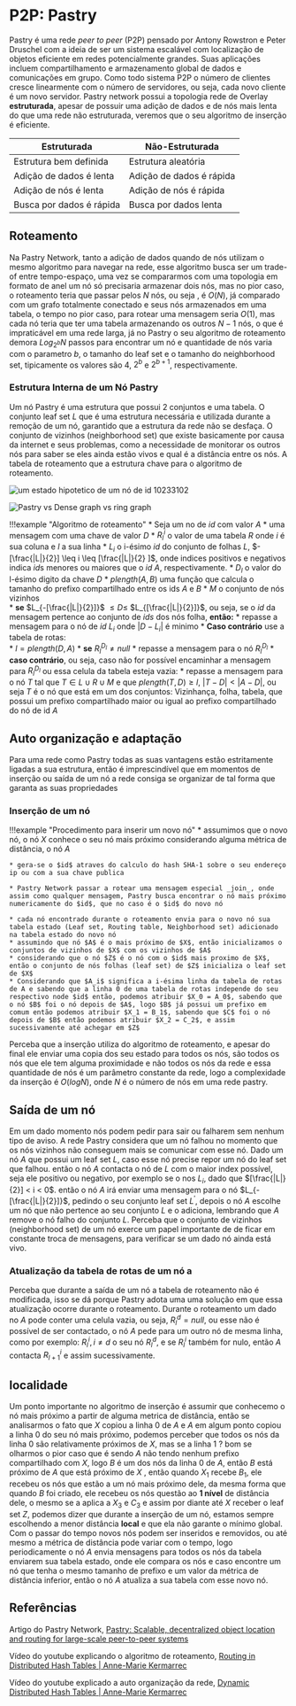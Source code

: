 # P2P: Pastry

Pastry é uma rede _peer to peer_ (P2P) pensado por Antony Rowstron e Peter Druschel com a ideia de ser um sistema escalável
com localização de objetos eficiente em redes potencialmente grandes. Suas aplicações incluem compartilhamento e armazenamento global de dados e comunicações
em grupo. Como todo sistema P2P o número de clientes cresce linearmente com o número de servidores, ou seja, cada novo cliente é um novo servidor. Pastry network possui a topologia rede de Overlay **estruturada**, apesar de possuir uma adição de dados e de nós mais lenta do que uma rede não estruturada, veremos
que o seu algoritmo de inserção é eficiente.  

 Estruturada                      | Não-Estruturada 
----------------------------------|---------------------------
 Estrutura bem definida           | Estrutura aleatória
 Adição de dados é lenta          | Adição de dados é rápida
 Adição de nós é lenta            | Adição de nós é rápida
 Busca por dados é rápida         | Busca por dados lenta


<!-- steal this film.mov -->

## Roteamento

Na Pastry Network, tanto a adição de dados quando de nós utilizam o mesmo
algoritmo para navegar na rede, esse algoritmo busca ser um trade-of entre
tempo-espaço, uma vez se compararmos com uma topologia em formato de anel um
nó só precisaria armazenar dois nós, mas  no pior caso, o roteamento teria que passar pelos $N$ nós, ou seja , é $O(N)$, já comparado com um grafo totalmente conectado e seus nós armazenados em uma tabela, o tempo no pior caso, para rotear uma mensagem seria $O(1)$, mas cada nó teria que ter uma tabela armazenando os outros $N-1$ nós,
o que é impraticável em uma rede larga, já no Pastry o seu algoritmo de roteamento
demora $Log_{2^{b}}N$ passos para encontrar um nó e quantidade de nós varia com o
parametro $b$, o tamanho do leaf set  e o tamanho do neighborhood set, tipicamente
os valores são $4$, $2^{b}$ e $2^{b+1}$, respectivamente.


### Estrutura Interna de um Nó Pastry

Um nó Pastry é uma estrutura que possui 2 conjuntos e uma tabela.
O conjunto leaf set $L$ que é uma estrutura necessária e utilizada
durante a remoção de um nó, garantido que a estrutura da rede não se desfaça.
O conjunto de vizinhos (neighborhood set) que existe basicamente por causa da
internet e seus problemas, como a necessidade de monitorar os outros nós para
saber se eles ainda estão vivos e qual é a distância entre os nós. A tabela de
roteamento que a estrutura chave para o algoritmo de roteamento.



![um estado hipotetico de um nó de id 10233102](../drawings/pastryNode.drawio#0)  



![Pastry vs Dense graph vs ring graph](../drawings/dense_vs_pastry.drawio#0)



!!!example "Algoritmo de roteamento"
    * Seja um no de $id$ com valor $A$
    * uma mensagem com uma chave de valor $D$
    * $R^{i}_{l}$ o valor de uma tabela $R$ onde $i$ é sua coluna e $l$ a sua linha
    * $L_i$ o i-ésimo $id$ do conjunto de folhas $L$, $-[\frac{|L|}{2}] \leq i \leq [\frac{|L|}{2} ]$, onde indices positivos e negativos indica $id$s menores ou maiores que o $id$ $A$, respectivamente.
    * $D_{l}$ o valor do l-ésimo digito da chave $D$
    * $plength(A,B)$ uma função que calcula o tamanho do prefixo compartilhado entre os ids $A$ e $B$
    * $M$ o conjunto de nós vizinhos  
    * **se** $L_{-[\frac{|L|}{2}]}$ $\leq D  \leq$ $L_{[\frac{|L|}{2}]}$, ou seja, se o $id$ da mensagem pertence ao conjunto de $ids$ dos nós folha, **então:** 
        * repasse a mensagem para o nó de $id$ $L_i$ onde $| D - L_i|$ é minimo
    * **Caso contrário** use  a tabela de rotas:   
        * $l = plength(D,A)$
        * **se** $R^{D_l}_{l} \neq null$
            * repasse a mensagem para o nó  $R^{D_l}_{l}$
        * **caso contrário**, ou seja, caso não for possível encaminhar a mensagem para $R^{D_l}_{l}$ ou essa celula da tabela esteja vazia:
            *  repasse a mensagem para o nó $T$ tal que $T \in L \cup R \cup M$ e que  $plength(T,D) \geq l$, $|T- D| < |A -D|$, ou seja $T$ é o nó que está em um dos conjuntos: Vizinhança, folha, tabela, que possui um prefixo compartilhado maior ou igual ao prefixo compartilhado do nó de id $A$


## Auto organização e adaptação

Para uma rede como Pastry todas as suas vantagens estão estritamente ligadas a sua estrutura, então é imprescindível que em momentos de inserção ou saída de um nó a rede consiga se organizar de tal forma que garanta as suas propriedades

### Inserção de um nó


!!!example "Procedimento para inserir um novo nó"
    * assumimos que o novo nó, o nó $X$ conhece o seu nó mais próximo considerando alguma métrica de distância, o nó $A$ 

    * gera-se o $id$ atraves do calculo do hash SHA-1 sobre o seu endereço ip ou com a sua chave publica

    * Pastry Network passar a rotear uma mensagem especial _join_, onde assim como qualquer mensagem, Pastry busca encontrar o nó mais próximo numericamente do $id$, que no caso é o $id$ do novo nó

    * cada nó encontrado durante o roteamento envia para o novo nó sua tabela estado (Leaf set, Routing table, Neighborhood set) adicionado na tabela estado do novo nó
    * assumindo que nó $A$ é o mais próximo de $X$, então inicializamos o conjuntos de vizinhos de $X$ com os vizinhos de $A$
    * considerando que o nó $Z$ é o nó com o $id$ mais proximo de $X$, então o conjunto de nós folhas (leaf set) de $Z$ inicializa o leaf set de $X$
    * Considerando que $A_i$ significa a i-ésima linha da tabela de rotas de A e sabendo que a linha 0 de uma tabela de rotas independe do seu respectivo node $id$ então, podemos atribuir $X_0 = A_0$, sabendo que o nó $B$ foi o nó depois de $A$, logo $B$ já possui um prefixo em comum então podemos atribuir $X_1 = B_1$, sabendo que $C$ foi o nó depois de $B$ então podemos atribuir $X_2 = C_2$, e assim sucessivamente até achegar em $Z$   

Perceba que a inserção utiliza do algoritmo de roteamento, e apesar do final ele enviar uma copia dos seu estado para todos os nós, são todos os nós que ele tem alguma proximidade e não todos os nós da rede e essa quantidade de nós é um parâmetro
constante da rede, logo  a complexidade da inserção é $O(logN)$, onde $N$ é o número
de nós em uma rede pastry. 


## Saída de um nó

Em um dado momento nós podem pedir para sair ou falharem sem nenhum tipo de aviso. A rede Pastry considera que um nó falhou no momento que os nós vizinhos não conseguem mais se comunicar com esse nó. Dado um nó $A$ que possui um leaf set $L$, caso esse nó precise repor um nó do leaf set que falhou. então o nó $A$ contacta o nó de $L$ com o maior index possível, seja ele positivo ou negativo, por exemplo se o nos $L_i$, dado que $[\frac{|L|}{2}] < i < 0$. então o nó $A$ irá enviar uma mensagem para o nó $L_{-[\frac{|L|}{2}]}$, pedindo o seu conjunto leaf set $L^{'}$, depois o nó $A$ escolhe um nó que não pertence ao seu conjunto $L$ e o adiciona, lembrando que $A$ remove o nó falho do conjunto $L$. Perceba que o conjunto de vizinhos (neighborhood set) de um nó exerce um papel importante de de ficar em constante troca de mensagens, para verificar se um dado nó ainda está vivo.

### Atualização da tabela de rotas de um nó a 

Perceba que durante a saída de um nó a tabela de roteamento não é modificada, isso se
dá porque Pastry adota uma uma solução em que essa atualização ocorre durante o roteamento. Durante o roteamento um dado no $A$ pode conter uma celula vazia, ou seja,
$R^{d}_{l} = null$, ou esse não é possível de ser contactado, o nó $A$ pede para um
outro nó de mesma linha, como por exemplo: $R^{i}_{l}, i\neq d$ o seu nó $R^{d}_{l}$, e se $R^{i}_{l}$ também for nulo, então $A$ contacta $R^{i}_{l+1}$ e assim sucessivamente. 




## localidade

Um ponto importante no algoritmo de inserção é assumir que conhecemo o nó mais
próximo a partir de alguma metrica de distância, então se analisarmos o fato que
$X$ copiou a linha 0 de $A$ e $A$ em algum ponto copiou a linha 0 do seu nó mais próximo, podemos perceber que todos os nós da linha 0 são relativamente próximos
de $X$, mas se a linha 1 ? bom se olharmos o pior caso que é sendo $A$ não tendo
nenhum prefixo compartilhado com $X$, logo $B$ é um dos nós da linha 0 de $A$, então
$B$ está próximo de $A$ que está próximo de $X$ , então quando $X_1$ recebe $B_1$,
ele recebeu os nós que estão a um nó mais próximo dele, da mesma forma que quando $B$ foi criado, ele recebeu os nós questão ao **1 nível** de distância dele, o mesmo se
a aplica a $X_3$ e $C_3$ e assim por diante até $X$ receber o leaf set $Z$, podemos
dizer que durante a inserção de um nó, estamos sempre escolhendo a menor distância
**local** e que ela não garante o mínimo global. Com o passar do tempo novos nós podem
ser inseridos e removidos, ou até mesmo a métrica de distância pode variar com o
tempo, logo periodicamente o nó $A$ envia mensagens para todos os nós da tabela
enviarem sua tabela estado, onde ele compara os nós e caso encontre um nó que tenha o mesmo tamanho de prefixo e um valor da métrica de distância inferior, então o nó $A$
atualiza a sua tabela com esse novo nó. 

## Referências

Artigo do Pastry Network, [Pastry: Scalable, decentralized object location and
routing for large-scale peer-to-peer systems](https://rdcu.be/cABRL)

Vídeo do youtube explicando o algoritmo de roteamento, [Routing in Distributed Hash Tables | Anne-Marie Kermarrec](https://www.youtube.com/watch?v=WqQRQz_XYg4&ab_channel=Wandida%2CEPFL)

Vídeo do youtube explicado a auto organização da rede, [Dynamic Distributed Hash Tables | Anne-Marie Kermarrec](https://www.youtube.com/watch?v=p8iugvHeGcg&ab_channel=Wandida%2CEPFL)